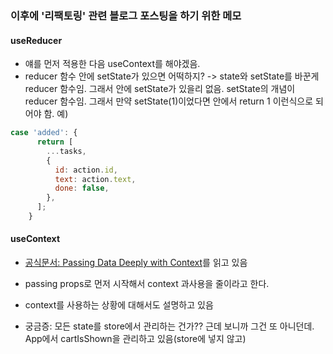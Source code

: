 ### 이후에 '리팩토링' 관련 블로그 포스팅을 하기 위한 메모
#### useReducer
- 얘를 먼저 적용한 다음 useContext를 해야겠음.
- reducer 함수 안에 setState가 있으면 어떡하지? -> state와 setState를 바꾼게 reducer 함수임. 그래서 안에 setState가 있을리 없음. setState의 개념이 reducer 함수임. 그래서 만약 setState(1)이었다면 안에서 return 1 이런식으로 되어야 함.
예) 
```jsx
case 'added': {
      return [
        ...tasks,
        {
          id: action.id,
          text: action.text,
          done: false,
        },
      ];
    } 
```
#### useContext
- <a href='https://react.dev/learn/passing-data-deeply-with-context'>공식문서: Passing Data Deeply with Context</a>를 읽고 있음
- passing props로 먼저 시작해서 context 과사용을 줄이라고 한다.
- context를 사용하는 상황에 대해서도 설명하고 있음

- 궁금증: 모든 state를 store에서 관리하는 건가?? 근데 보니까 그건 또 아니던데. App에서 cartIsShown을 관리하고 있음(store에 넣지 않고)


